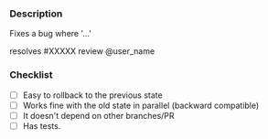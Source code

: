 <!-- Please fill out the title field according to our pull-requests conventions -->

### Description

Fixes a bug where '...'

resolves #XXXXX
review @user_name

### Checklist

<!-- Mark these as checked by replacing [ ] with [x] -->
- [ ] Easy to rollback to the previous state
- [ ] Works fine with the old state in parallel (backward compatible)
- [ ] It doesn't depend on other branches/PR
- [ ] Has tests.

